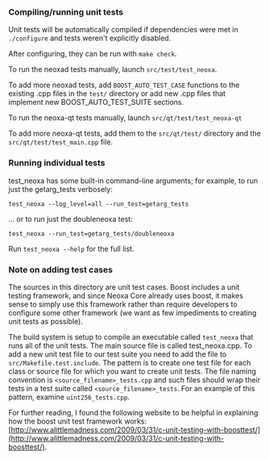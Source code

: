 ### Compiling/running unit tests

Unit tests will be automatically compiled if dependencies were met in `./configure`
and tests weren't explicitly disabled.

After configuring, they can be run with `make check`.

To run the neoxad tests manually, launch `src/test/test_neoxa`.

To add more neoxad tests, add `BOOST_AUTO_TEST_CASE` functions to the existing
.cpp files in the `test/` directory or add new .cpp files that
implement new BOOST_AUTO_TEST_SUITE sections.

To run the neoxa-qt tests manually, launch `src/qt/test/test_neoxa-qt`

To add more neoxa-qt tests, add them to the `src/qt/test/` directory and
the `src/qt/test/test_main.cpp` file.

### Running individual tests

test_neoxa has some built-in command-line arguments; for
example, to run just the getarg_tests verbosely:

    test_neoxa --log_level=all --run_test=getarg_tests

... or to run just the doubleneoxa test:

    test_neoxa --run_test=getarg_tests/doubleneoxa

Run `test_neoxa --help` for the full list.

### Note on adding test cases

The sources in this directory are unit test cases.  Boost includes a
unit testing framework, and since Neoxa Core already uses boost, it makes
sense to simply use this framework rather than require developers to
configure some other framework (we want as few impediments to creating
unit tests as possible).

The build system is setup to compile an executable called `test_neoxa`
that runs all of the unit tests.  The main source file is called
test_neoxa.cpp. To add a new unit test file to our test suite you need
to add the file to `src/Makefile.test.include`. The pattern is to create 
one test file for each class or source file for which you want to create 
unit tests.  The file naming convention is `<source_filename>_tests.cpp` 
and such files should wrap their tests in a test suite 
called `<source_filename>_tests`. For an example of this pattern, 
examine `uint256_tests.cpp`.

For further reading, I found the following website to be helpful in
explaining how the boost unit test framework works:
[http://www.alittlemadness.com/2009/03/31/c-unit-testing-with-boosttest/](http://www.alittlemadness.com/2009/03/31/c-unit-testing-with-boosttest/).
